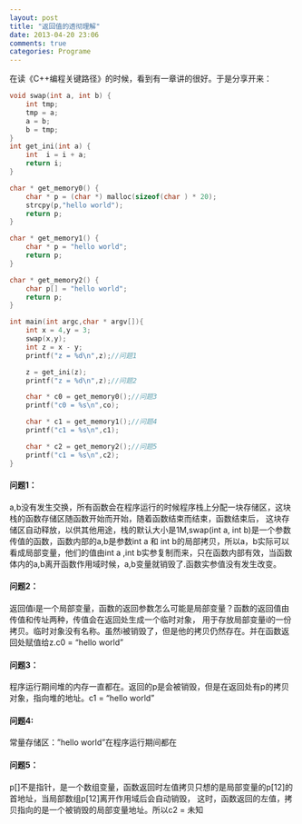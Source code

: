 ```yaml
---
layout: post
title: "返回值的透彻理解"
date: 2013-04-20 23:06
comments: true
categories: Programe
---
```

在读《C++编程关键路径》的时候，看到有一章讲的很好。于是分享开来：
```c
void swap(int a, int b) {
    int tmp;
    tmp = a;
    a = b;
    b = tmp;
}
int get_ini(int a) {
    int  i = i + a;
    return i;
}

char * get_memory0() {
    char * p = (char *) malloc(sizeof(char ) * 20);
    strcpy(p,"hello world");
    return p;
}

char * get_memory1() {
    char * p = "hello world";
    return p;
}

char * get_memory2() {
    char p[] = "hello world";
    return p;
}

int main(int argc,char * argv[]){
    int x = 4,y = 3;
    swap(x,y);
    int z = x - y;
    printf("z = %d\n",z);//问题1

    z = get_ini(z);
    printf("z = %d\n",z);//问题2

    char * c0 = get_memory0();//问题3
    printf("c0 = %s\n",co);

    char * c1 = get_memory1();//问题4
    printf("c1 = %s\n",c1);

    char * c2 = get_memory2();//问题5
    printf("c1 = %s\n",c2);
}
```

#### 问题1：
a,b没有发生交换，所有函数会在程序运行的时候程序栈上分配一块存储区，这块栈的函数存储区随函数开始而开始，随着函数结束而结束，函数结束后， 这块存储区自动释放，以供其他用途，栈的默认大小是1M,swap(int a, int b)是一个参数传值的函数，函数内部的a,b是参数int a 和 int b的局部拷贝，所以a，b实际可以看成局部变量，他们的值由int a ,int b实参复制而来，只在函数内部有效，当函数体内的a,b离开函数作用域时候，a,b变量就销毁了.函数实参值没有发生改变。

#### 问题2：
返回值i是一个局部变量，函数的返回参数怎么可能是局部变量？函数的返回值由传值和传址两种，传值会在返回处生成一个临时对象，
用于存放局部变量i的一份拷贝。临时对象没有名称。虽然i被销毁了，但是他的拷贝仍然存在。并在函数返回处赋值给z.c0 = “hello world”

#### 问题3：
程序运行期间堆的内存一直都在。返回的p是会被销毁，但是在返回处有p的拷贝对象，指向堆的地址。c1 = “hello world”

#### 问题4:
常量存储区：”hello world”在程序运行期间都在

#### 问题5：
p[]不是指针，是一个数组变量，函数返回时左值拷贝只想的是局部变量的p[12]的首地址，当局部数组p[12]离开作用域后会自动销毁，
这时，函数返回的左值，拷贝指向的是一个被销毁的局部变量地址。所以c2 = 未知

